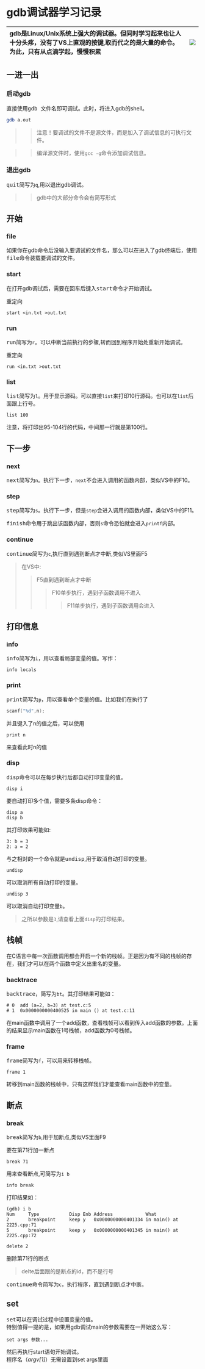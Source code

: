 gdb调试器学习记录
=================
|gdb是Linux/Unix系统上强大的调试器。但同时学习起来也让人十分头疼，没有了VS上直观的按键,取而代之的是大量的命令。为此，只有从点滴学起，慢慢积累|![](http://www.gnu.org/software/gdb/images/archer.jpg)
|:-------------------------------|----------------------

## 一进一出
### 启动gdb

直接使用<kbd>gdb 文件名</kbd>即可调试。此时，将进入gdb的shell。
```bash
gdb a.out
```
>>注意！要调试的文件不是源文件，而是加入了调试信息的可执行文件。

>>编译源文件时，使用`gcc -g`命令添加调试信息。

### 退出gdb

<kbd>quit</kbd>简写为`q`,用以退出gdb调试。
>>gdb中的大部分命令会有简写形式

## 开始
### file
如果你在gdb命令后没输入要调试的文件名，那么可以在进入了gdb终端后，使用<kbd>file</kbd>命令装载要调试的文件。
### start
在打开gdb调试后，需要在回车后键入<kbd>start</kbd>命令才开始调试。

重定向

    start <in.txt >out.txt

### run
<kbd>run</kbd>简写为`r`。可以中断当前执行的步骤,转而回到程序开始处重新开始调试。

重定向

    run <in.txt >out.txt

### list
<kbd>list</kbd>简写为`l`。用于显示源码。可以直接`list`来打印10行源码。也可以在`list`后面跟上行号。

    list 100
注意，将打印出95-104行的代码，中间那一行就是第100行。
## 下一步
### next
<kbd>next</kbd>简写为`n`。执行下一步，`next`不会进入调用的函数内部，类似VS中的F10。

### step
<kbd>step</kbd>简写为`s`。执行下一步，但是`step`会进入调用的函数内部，类似VS中的F11。

<kbd>finish</kbd>命令用于跳出该函数内部，否则`s`命令恐怕就会进入`printf`内部。
### continue
<kbd>continue</kbd>简写为`c`,执行直到遇到断点才中断,类似VS里面F5

>在VS中:
>>F5直到遇到断点才中断
>>>F10单步执行，遇到子函数调用不进入
>>>>F11单步执行，遇到子函数调用会进入

## 打印信息
### info
<kbd>info</kbd>简写为`i`，用以查看局部变量的值。写作：

    info locals
  
### print
<kbd>print</kbd>简写为`p`，用以查看单个变量的值。比如我们在执行了
```c
scanf("%d",n);
```
并且键入了n的值之后，可以使用

    print n

来查看此时n的值
### disp
<kbd>disp</kbd>命令可以在每步执行后都自动打印变量的值。

    disp i
要自动打印多个值，需要多条disp命令：

    disp a
    disp b
其打印效果可能如:

    3: b = 3
    2: a = 2
与之相对的一个命令就是<kbd>undisp</kbd>,用于取消自动打印的变量。

    undisp
可以取消所有自动打印的变量。

    undisp 3
可以取消自动打印变量`b`。
>之所以参数是`3`,请查看上面`disp`的打印结果。

## 栈帧
在C语言中每一次函数调用都会开启一个新的栈帧。正是因为有不同的栈帧的存在，我们才可以在两个函数中定义出重名的变量。
### backtrace
<kbd>backtrace</kbd>，简写为`bt`。其打印结果可能如：

    # 0  add (a=2, b=3) at test.c:5
    # 1  0x0000000000400525 in main () at test.c:11
在main函数中调用了一个add函数，查看栈帧可以看到传入add函数的参数。上面的结果显示main函数在1号栈帧，add函数为0号栈帧。
### frame
<kbd>frame</kbd>简写为`f`，可以用来转移栈帧。

    frame 1
转移到main函数的栈帧中，只有这样我们才能查看main函数中的变量。

## 断点
### break
<kbd>break</kbd>简写为`b`,用于加断点,类似VS里面F9

要在第71行加一断点

    break 71
用来查看断点,可简写为`i b`

    info break
打印结果如：
```
(gdb) i b
Num     Type           Disp Enb Address            What
2       breakpoint     keep y   0x0000000000401334 in main() at 2225.cpp:71
5       breakpoint     keep y   0x0000000000401345 in main() at 2225.cpp:72
```

    delete 2
删除第71行的断点
>delte后面跟的是断点的id，而不是行号

<kbd>continue</kbd>命令简写为`c`，执行程序，直到遇到断点才中断。
## set
<kbd>set</kbd>可以在调试过程中设置变量的值。  
特别值得一提的是，如果用gdb调试main的参数需要在一开始这么写：

    set args 参数...
然后再执行start语句开始调试。    
程序名（*argv[1]*）无需设置到set args里面
